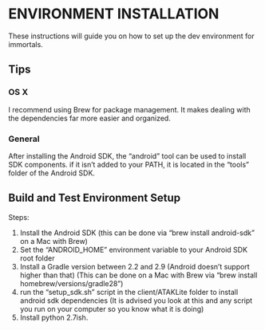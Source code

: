ENVIRONMENT INSTALLATION
================

These instructions will guide you on how to set up the dev environment for immortals.  

Tips
----------------

### OS X
I recommend using Brew for package management.  It makes dealing with the dependencies far more easier and organized.  


### General
After installing the Android SDK, the “android” tool can be used to install SDK components. if it isn’t added to your PATH, it is located in the “tools” folder of the Android SDK.  

Build and Test Environment Setup
----------------

Steps:

1.  Install the Android SDK (this can be done via “brew install android-sdk” on a Mac with Brew)  
2.  Set the “ANDROID_HOME” environment variable to your Android SDK root folder  
3.  Install a Gradle version between 2.2 and 2.9 (Android doesn’t support higher than that) (This can be done on a Mac with Brew via “brew install homebrew/versions/gradle28”)  
4.  run the “setup_sdk.sh” script in the client/ATAKLite folder to install android sdk dependencies (It is advised you look at this and any script you run on your computer so you know what it is doing)  
5.  Install python 2.7ish.  